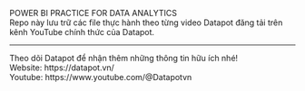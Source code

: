 POWER BI PRACTICE FOR DATA ANALYTICS</br>
Repo này lưu trữ các file thực hành theo từng video Datapot đăng tải trên kênh YouTube chính thức của Datapot.
<hr>
Theo dõi Datapot để nhận thêm những thông tin hữu ích nhé!</br>
Website: https://datapot.vn/</br>
Youtube: https://www.youtube.com/@Datapotvn
